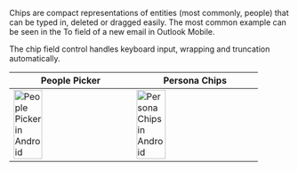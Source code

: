 Chips are compact representations of entities (most commonly, people) that can be typed in, deleted or dragged easily. The most common example can be seen in the To field of a new email in Outlook Mobile.

The chip field control handles keyboard input, wrapping and truncation automatically.

| People Picker                                                                                                                                                                           | Persona Chips                                                                                                                                                                          |
| --------------------------------------------------------------------------------------------------------------------------------------------------------------------------------------- | -------------------------------------------------------------------------------------------------------------------------------------------------------------------------------------- |
| <img src="https://static2.sharepointonline.com/files/fabric/files/hig-media/images/controls/android/Persona/PeoplePickerView.png" alt="People Picker in Android" style="width: 50%;" /> | <img src="https://static2.sharepointonline.com/files/fabric/files/hig-media/images/controls/android/Persona/PersonaChipView.png" alt="Persona Chips in Android" style="width: 50%;" /> |
